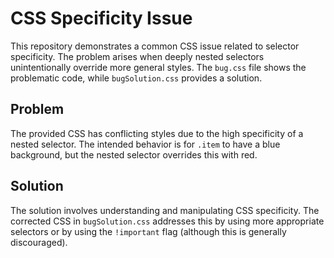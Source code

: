 # CSS Specificity Issue

This repository demonstrates a common CSS issue related to selector specificity.  The problem arises when deeply nested selectors unintentionally override more general styles.  The `bug.css` file shows the problematic code, while `bugSolution.css` provides a solution.

## Problem

The provided CSS has conflicting styles due to the high specificity of a nested selector.  The intended behavior is for `.item` to have a blue background, but the nested selector overrides this with red.

## Solution

The solution involves understanding and manipulating CSS specificity.  The corrected CSS in `bugSolution.css` addresses this by using more appropriate selectors or by using the `!important` flag (although this is generally discouraged).